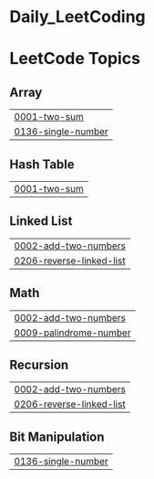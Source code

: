 # Daily_LeetCoding
<!---LeetCode Topics Start-->
# LeetCode Topics
## Array
|  |
| ------- |
| [0001-two-sum](https://github.com/Raza11220/Daily_LeetCoding/tree/master/0001-two-sum) |
| [0136-single-number](https://github.com/Raza11220/Daily_LeetCoding/tree/master/0136-single-number) |
## Hash Table
|  |
| ------- |
| [0001-two-sum](https://github.com/Raza11220/Daily_LeetCoding/tree/master/0001-two-sum) |
## Linked List
|  |
| ------- |
| [0002-add-two-numbers](https://github.com/Raza11220/Daily_LeetCoding/tree/master/0002-add-two-numbers) |
| [0206-reverse-linked-list](https://github.com/Raza11220/Daily_LeetCoding/tree/master/0206-reverse-linked-list) |
## Math
|  |
| ------- |
| [0002-add-two-numbers](https://github.com/Raza11220/Daily_LeetCoding/tree/master/0002-add-two-numbers) |
| [0009-palindrome-number](https://github.com/Raza11220/Daily_LeetCoding/tree/master/0009-palindrome-number) |
## Recursion
|  |
| ------- |
| [0002-add-two-numbers](https://github.com/Raza11220/Daily_LeetCoding/tree/master/0002-add-two-numbers) |
| [0206-reverse-linked-list](https://github.com/Raza11220/Daily_LeetCoding/tree/master/0206-reverse-linked-list) |
## Bit Manipulation
|  |
| ------- |
| [0136-single-number](https://github.com/Raza11220/Daily_LeetCoding/tree/master/0136-single-number) |
<!---LeetCode Topics End-->